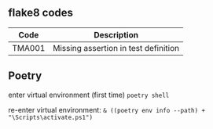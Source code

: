 ## flake8 codes

| Code   | Description                          |
|--------|--------------------------------------|
| TMA001 | Missing assertion in test definition |


## Poetry

enter virtual environment  (first time) 
`poetry shell`

re-enter virtual environment:
`& ((poetry env info --path) + "\Scripts\activate.ps1")`